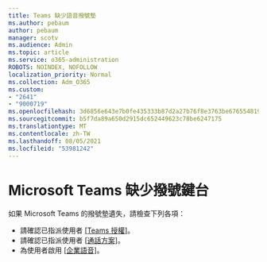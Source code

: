 ```yaml
---
title: Teams 缺少語音撥號墊
ms.author: pebaum
author: pebaum
manager: scotv
ms.audience: Admin
ms.topic: article
ms.service: o365-administration
ROBOTS: NOINDEX, NOFOLLOW
localization_priority: Normal
ms.collection: Adm_O365
ms.custom:
- "2641"
- "9000719"
ms.openlocfilehash: 3d6856e643e7b0fe435333b87d2a27b76f8e3763be676554819d0147a352273f
ms.sourcegitcommit: b5f7da89a650d2915dc652449623c78be6247175
ms.translationtype: MT
ms.contentlocale: zh-TW
ms.lasthandoff: 08/05/2021
ms.locfileid: "53981242"
---
```

# <a name="dial-pad-is-missing-in-microsoft-teams"></a>Microsoft Teams 缺少撥號鍵台 

如果 Microsoft Teams 的撥號墊遺失，請檢查下列各項：

- 請確認已指派使用者 [[Teams 授權]](https://docs.microsoft.com/MicrosoftTeams/assign-teams-licenses)。
- 請確認已指派使用者 [[通話方案]](https://docs.microsoft.com/MicrosoftTeams/calling-plan-landing-page)。
- 為使用者啟用 [[企業語音]](https://docs.microsoft.com/skypeforbusiness/skype-for-business-hybrid-solutions/plan-your-phone-system-cloud-pbx-solution/enable-users-for-enterprise-voice-online-and-phone-system-voicemail#to-enable-your-users-for-phone-system-in-office-365-voice-and-voicemail)。
